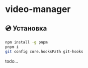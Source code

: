 # video-manager

## 💿 Установка

```bash
npm install -g pnpm
pnpm i
git config core.hooksPath git-hooks
```
todo...
